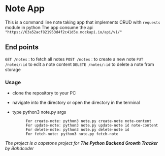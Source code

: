 # Note App
This is a command line note taking app that implements CRUD with `requests` module in python
The app consume the api `"https://63a52acf821953d4f2c41d5e.mockapi.io/api/v1/"`

## End points
`GET /notes` : to fetch all notes
`POST /notes` : to create a new note
`PUT /notes/:id` to edit a note content
`DELETE /notes/:id` to delete a note from storage


### Usage 
- clone the repository to your PC
- navigate into the directory or open the directory in the terminal
- type python3 note.py <command> args
        
            For create-note: python3 note.py create-note note-content
            For update-note: python3 note.py update-note id note-content
            For delete-note: python3 note.py delete-note id 
            For fetch-note: python3 note.py fetch-note


_The project is a capstone project for **The Python Backend Growth Tracker** by Bahdcoder_
